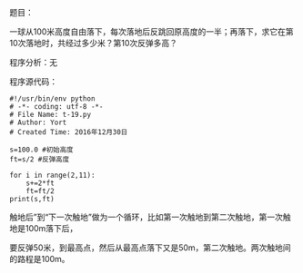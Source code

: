 题目：

一球从100米高度自由落下，每次落地后反跳回原高度的一半；再落下，求它在第10次落地时，共经过多少米？第10次反弹多高？

程序分析：无

程序源代码：
```
#!/usr/bin/env python
# -*- coding: utf-8 -*-
# File Name: t-19.py
# Author: Yort
# Created Time: 2016年12月30日

s=100.0 #初始高度
ft=s/2 #反弹高度

for i in range(2,11):
    s+=2*ft
    ft=ft/2
print(s,ft)

```

触地后”到“下一次触地”做为一个循环，比如第一次触地到第二次触地，第一次触地是100m落下后，

要反弹50米，到最高点，然后从最高点落下又是50m，第二次触地。两次触地间的路程是100m。
